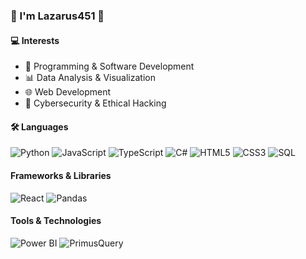 <div align="left">

### 👾 I'm Lazarus451 👾

#### 💻 Interests

</div>

- 🐍 Programming & Software Development
- 📊 Data Analysis & Visualization
- 🌐 Web Development
- 🔐 Cybersecurity & Ethical Hacking

#### 🛠️ Languages

![Python](https://img.shields.io/badge/Python-3776AB?style=for-the-badge&logo=python&logoColor=white)
![JavaScript](https://img.shields.io/badge/JavaScript-F7DF1E?style=for-the-badge&logo=javascript&logoColor=black)
![TypeScript](https://img.shields.io/badge/TypeScript-007ACC?style=for-the-badge&logo=typescript&logoColor=white)
![C#](https://img.shields.io/badge/C%23-239120?style=for-the-badge&logo=c-sharp&logoColor=white)
![HTML5](https://img.shields.io/badge/HTML5-E34F26?style=for-the-badge&logo=html5&logoColor=white)
![CSS3](https://img.shields.io/badge/CSS3-1572B6?style=for-the-badge&logo=css3&logoColor=white)
![SQL](https://img.shields.io/badge/SQL-4479A1?style=for-the-badge&logo=mysql&logoColor=white)

#### Frameworks & Libraries
![React](https://img.shields.io/badge/React-20232A?style=for-the-badge&logo=react&logoColor=61DAFB)
![Pandas](https://img.shields.io/badge/Pandas-150458?style=for-the-badge&logo=pandas&logoColor=white)

#### Tools & Technologies
![Power BI](https://img.shields.io/badge/Power_BI-F2C811?style=for-the-badge&logo=powerbi&logoColor=black)
![PrimusQuery](https://img.shields.io/badge/PrimusQuery-000000?style=for-the-badge)
